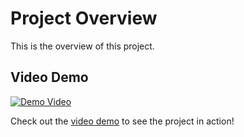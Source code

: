 # Project Overview

This is the overview of this project.

## Video Demo

[![Demo Video](https://img.youtube.com/vi/0yVztF4ms-8/0.jpg)](https://www.youtube.com/watch?v=0yVztF4ms-8)

Check out the [video demo](https://www.youtube.com/watch?v=0yVztF4ms-8) to see the project in action!
